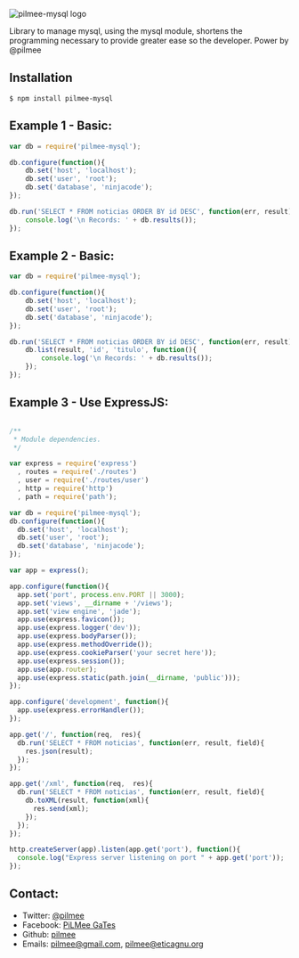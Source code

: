 ![pilmee-mysql logo](http://eticagnu.org/wp-content/uploads/2013/05/pilmee-mysql.png)

  Library to manage mysql, using the mysql module, shortens the programming necessary to provide greater ease so the developer. 
  Power by @pilmee
  
## Installation

    $ npm install pilmee-mysql
  
## Example 1 - Basic:

```js
var db = require('pilmee-mysql');

db.configure(function(){
	db.set('host', 'localhost');
	db.set('user', 'root');
	db.set('database', 'ninjacode');
});

db.run('SELECT * FROM noticias ORDER BY id DESC', function(err, result){
 	console.log('\n Records: ' + db.results());
});
```

## Example 2 - Basic:

```js
var db = require('pilmee-mysql');

db.configure(function(){
	db.set('host', 'localhost');
	db.set('user', 'root');
	db.set('database', 'ninjacode');
});

db.run('SELECT * FROM noticias ORDER BY id DESC', function(err, result){
 	db.list(result, 'id', 'titulo', function(){
 		console.log('\n Records: ' + db.results());
 	});
});
```

## Example 3 - Use ExpressJS:

```js

/**
 * Module dependencies.
 */

var express = require('express')
  , routes = require('./routes')
  , user = require('./routes/user')
  , http = require('http')
  , path = require('path');

var db = require('pilmee-mysql');
db.configure(function(){
  db.set('host', 'localhost');
  db.set('user', 'root');
  db.set('database', 'ninjacode');
});

var app = express();

app.configure(function(){
  app.set('port', process.env.PORT || 3000);
  app.set('views', __dirname + '/views');
  app.set('view engine', 'jade');
  app.use(express.favicon());
  app.use(express.logger('dev'));
  app.use(express.bodyParser());
  app.use(express.methodOverride());
  app.use(express.cookieParser('your secret here'));
  app.use(express.session());
  app.use(app.router);
  app.use(express.static(path.join(__dirname, 'public')));
});

app.configure('development', function(){
  app.use(express.errorHandler());
});

app.get('/', function(req,  res){
  db.run('SELECT * FROM noticias', function(err, result, field){
    res.json(result);
  });
});

app.get('/xml', function(req,  res){
  db.run('SELECT * FROM noticias', function(err, result, field){
    db.toXML(result, function(xml){
      res.send(xml);
    });
  });
});

http.createServer(app).listen(app.get('port'), function(){
  console.log("Express server listening on port " + app.get('port'));
});
```

## Contact:

  * Twitter: [@pilmee](http://twitter.com/pilmee)
  * Facebook: [PiLMee GaTes](http://fb.com/pilmee)
  * Github: [pilmee](http://github.com/pilmee)
  * Emails: pilmee@gmail.com, pilmee@eticagnu.org
	
